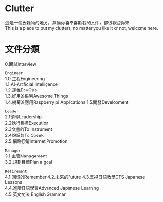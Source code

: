 # Clutter 
這是一個放雜物的地方，無論你喜不喜歡我的文件，都很歡迎你來  
This is a place to put my clutters, no matter you like it or not, welcome here.
# 文件分類

0.面試Interview  

`Engineer`  
1.0.工程Engineering  
1.1.AI-Artificial Intelligence  
1.2.運帷DevOps    
1.3.好用的系列Awesome Things   
1.4.樹莓派應用Raspberry pi Applications 
1.5.開發Development  

`Leader`  
2.1領導Leadership  
2.2執行目標Execution  
2.3文書的To Instrument  
2.4說話的To Speak  
2.5.網路行銷Internet Promotion  

`Manager`  
3.1.主管Management  
3.2.規劃目標Plan a goal 

`Retirement`  
4.1.回憶的Remember
4.2.未來的Future
4.3.華視日語教學CTS Japanese Lessons  
4.4.進階日語學習Advanced Japanese Learning  
4.5.英文文法 English Grammar   


